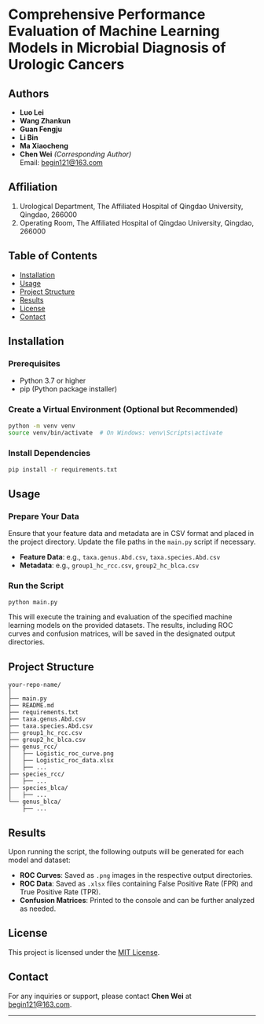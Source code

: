 
# Comprehensive Performance Evaluation of Machine Learning Models in Microbial Diagnosis of Urologic Cancers

## Authors

- **Luo Lei**  
- **Wang Zhankun**  
- **Guan Fengju**  
- **Li Bin**  
- **Ma Xiaocheng**  
- **Chen Wei** *(Corresponding Author)*  
  Email: [begin121@163.com](mailto:begin121@163.com)  

## Affiliation

1. Urological Department, The Affiliated Hospital of Qingdao University, Qingdao, 266000  
2. Operating Room, The Affiliated Hospital of Qingdao University, Qingdao, 266000  

## Table of Contents

- [Installation](#installation)
- [Usage](#usage)
- [Project Structure](#project-structure)
- [Results](#results)
- [License](#license)
- [Contact](#contact)

## Installation

### Prerequisites

- Python 3.7 or higher
- pip (Python package installer)


### Create a Virtual Environment (Optional but Recommended)

```bash
python -m venv venv
source venv/bin/activate  # On Windows: venv\Scripts\activate
```

### Install Dependencies

```bash
pip install -r requirements.txt
```

## Usage

### Prepare Your Data

Ensure that your feature data and metadata are in CSV format and placed in the project directory. Update the file paths in the `main.py` script if necessary.

- **Feature Data**: e.g., `taxa.genus.Abd.csv`, `taxa.species.Abd.csv`
- **Metadata**: e.g., `group1_hc_rcc.csv`, `group2_hc_blca.csv`

### Run the Script

```bash
python main.py
```

This will execute the training and evaluation of the specified machine learning models on the provided datasets. The results, including ROC curves and confusion matrices, will be saved in the designated output directories.

## Project Structure

```
your-repo-name/
│
├── main.py
├── README.md
├── requirements.txt
├── taxa.genus.Abd.csv
├── taxa.species.Abd.csv
├── group1_hc_rcc.csv
├── group2_hc_blca.csv
├── genus_rcc/
│   ├── Logistic_roc_curve.png
│   ├── Logistic_roc_data.xlsx
│   ├── ...
├── species_rcc/
│   ├── ...
├── species_blca/
│   ├── ...
└── genus_blca/
    ├── ...
```

## Results

Upon running the script, the following outputs will be generated for each model and dataset:

- **ROC Curves**: Saved as `.png` images in the respective output directories.
- **ROC Data**: Saved as `.xlsx` files containing False Positive Rate (FPR) and True Positive Rate (TPR).
- **Confusion Matrices**: Printed to the console and can be further analyzed as needed.


## License

This project is licensed under the [MIT License](LICENSE).

## Contact

For any inquiries or support, please contact **Chen Wei** at [begin121@163.com](mailto:begin121@163.com).

---
